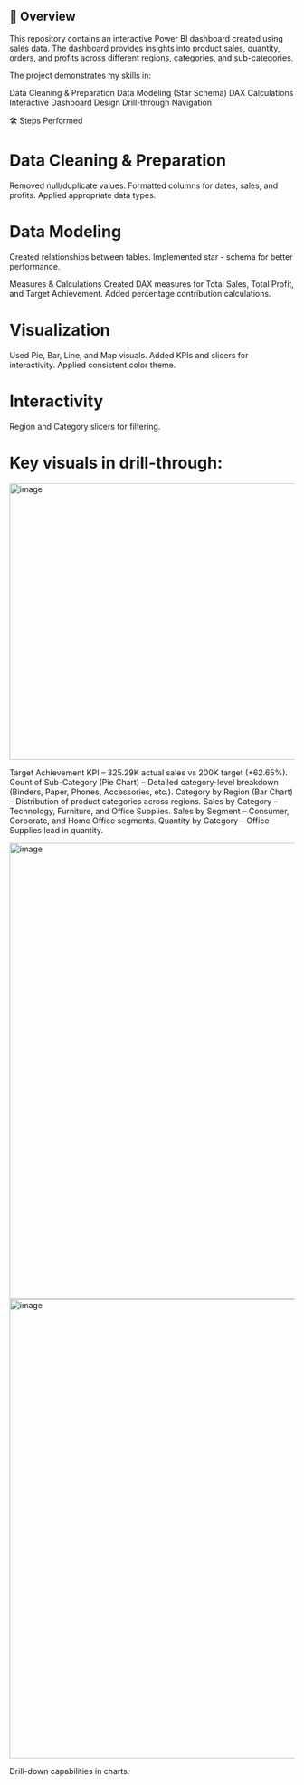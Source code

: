 ## 📌 Overview

This repository contains an interactive Power BI dashboard created using sales data.
The dashboard provides insights into product sales, quantity, orders, and profits across different regions, categories, and sub-categories.

The project demonstrates my skills in:

Data Cleaning & Preparation
Data Modeling (Star Schema)
DAX Calculations
Interactive Dashboard Design
Drill-through Navigation

🛠 Steps Performed

# Data Cleaning & Preparation
Removed null/duplicate values.
Formatted columns for dates, sales, and profits.
Applied appropriate data types.

# Data Modeling
Created relationships between tables.
Implemented star - schema for better performance.

Measures & Calculations
Created DAX measures for Total Sales, Total Profit, and Target Achievement.
Added percentage contribution calculations.

# Visualization
Used Pie, Bar, Line, and Map visuals.
Added KPIs and slicers for interactivity.
Applied consistent color theme.

# Interactivity
Region and Category slicers for filtering.

# Key visuals in drill-through:
<img width="594" height="489" alt="image" src="https://github.com/user-attachments/assets/b2a880e6-03c9-401d-8cea-add3c30ffeb3" />


Target Achievement KPI – 325.29K actual sales vs 200K target (+62.65%).
Count of Sub-Category (Pie Chart) – Detailed category-level breakdown (Binders, Paper, Phones, Accessories, etc.).
Category by Region (Bar Chart) – Distribution of product categories across regions.
Sales by Category – Technology, Furniture, and Office Supplies.
Sales by Segment – Consumer, Corporate, and Home Office segments.
Quantity by Category – Office Supplies lead in quantity.

<img width="1439" height="807" alt="image" src="https://github.com/user-attachments/assets/26cebd1f-0b34-47c7-9779-ce1f957f11dc" />
<img width="1441" height="812" alt="image" src="https://github.com/user-attachments/assets/082a7e5a-1d5f-4181-9247-207df4489afb" />

Drill-down capabilities in charts.
